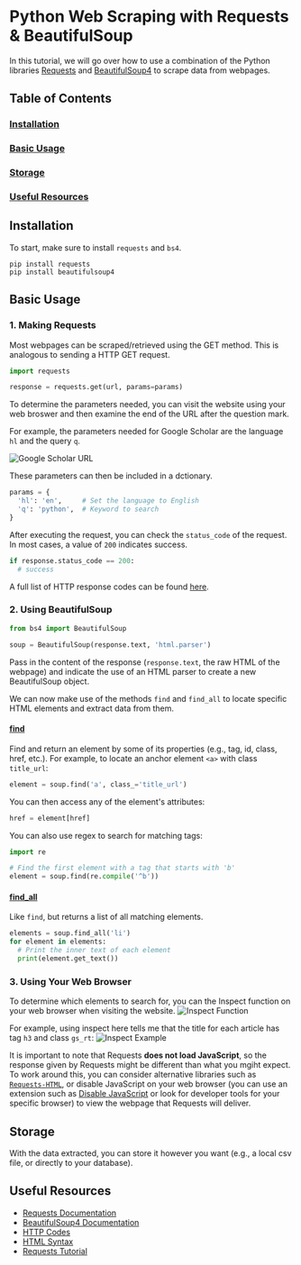 # Python Web Scraping with Requests & BeautifulSoup
In this tutorial, we will go over how to use a combination of the Python libraries [Requests](https://pypi.org/project/requests/) and [BeautifulSoup4](https://pypi.org/project/beautifulsoup4/) to scrape data from webpages.

## Table of Contents
### [Installation](#installation-1)
### [Basic Usage](#basic-usage-1)
### [Storage](#storage-1)
### [Useful Resources](#useful-resources-1)

## Installation
To start, make sure to install `requests` and `bs4`.
```
pip install requests
pip install beautifulsoup4
```

## Basic Usage
### 1. Making Requests
Most webpages can be scraped/retrieved using the GET method. This is analogous to sending a HTTP GET request.
```python
import requests

response = requests.get(url, params=params)
```
To determine the parameters needed, you can visit the website using your web broswer and then examine the end of the URL after the question mark.

For example, the parameters needed for Google Scholar are the language `hl` and the query `q`.

![Google Scholar URL](https://i.imgur.com/bOZUgYf.png)

These parameters can then be included in a dctionary.
```python
params = {
  'hl': 'en',     # Set the language to English
  'q': 'python',  # Keyword to search
}
```
After executing the request, you can check the `status_code` of the request. In most cases, a value of `200` indicates success.
```python
if response.status_code == 200:
  # success
```
A full list of HTTP response codes can be found [here](https://developer.mozilla.org/en-US/docs/Web/HTTP/Status).

### 2. Using BeautifulSoup
```python
from bs4 import BeautifulSoup

soup = BeautifulSoup(response.text, 'html.parser')
```
Pass in the content of the response (`response.text`, the raw HTML of the webpage) and indicate the use of an HTML parser to create a new BeautifulSoup object.

We can now make use of the methods `find` and `find_all` to locate specific HTML elements and extract data from them.

#### [find](https://www.crummy.com/software/BeautifulSoup/bs4/doc/#find)
Find and return an element by some of its properties (e.g., tag, id, class, href, etc.).
For example, to locate an anchor element `<a>` with class `title_url`:
```python
element = soup.find('a', class_='title_url')
```
You can then access any of the element's attributes:
```python
href = element[href]
```
You can also use regex to search for matching tags:
```python
import re

# Find the first element with a tag that starts with 'b'
element = soup.find(re.compile('^b'))
```

#### [find_all](https://www.crummy.com/software/BeautifulSoup/bs4/doc/#find_all)
Like `find`, but returns a list of all matching elements.
```python
elements = soup.find_all('li')
for element in elements:
  # Print the inner text of each element
  print(element.get_text())
```

### 3. Using Your Web Browser
To determine which elements to search for, you can the Inspect function on your web browser when visiting the website.
![Inspect Function](https://i.imgur.com/LEyUnK9.png)

For example, using inspect here tells me that the title for each article has tag `h3` and class `gs_rt`:
![Inspect Example](https://i.imgur.com/VTGdiR4.png)

It is important to note that Requests **does not load JavaScript**, so the response given by Requests might be different than what you mgiht expect. To work around this, you can consider alternative libraries such as [`Requests-HTML`](https://pypi.org/project/requests-html/), or disable JavaScript on your web browser (you can use an extension such as [Disable JavaScript](https://chromewebstore.google.com/detail/disable-javascript/jfpdlihdedhlmhlbgooailmfhahieoem) or look for developer tools for your specific browser) to view the webpage that Requests will deliver.

## Storage
With the data extracted, you can store it however you want (e.g., a local csv file, or directly to your database).

## Useful Resources
- [Requests Documentation](https://requests.readthedocs.io/en/latest/)
- [BeautifulSoup4 Documentation](https://www.crummy.com/software/BeautifulSoup/bs4/doc/)
- [HTTP Codes](https://developer.mozilla.org/en-US/docs/Web/HTTP/Status)
- [HTML Syntax](https://www.w3schools.com/html/)
- [Requests Tutorial](https://www.w3schools.com/python/module_requests.asp)
